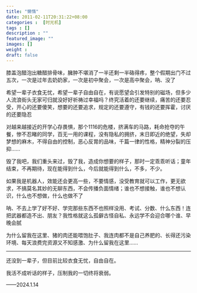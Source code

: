 ```yaml
---
title: "懒惰"
date: 2011-02-11T20:31:22+08:00
categories :  [时光机]
tags : []
description : ""
featured_image: ""
images: []
weight : 
draft: false
---
```


膝盖泡醋泡出糖醋排骨味，臃肿不堪消了一半还剩一半硌得疼，整个假期出门不过五次，一次是过年去奶奶家，一次是初中聚会，一次是高中聚会，呐、没了<!--more-->

希望一辈子衣食无忧，希望一辈子自由自在，有说愿望会引发特别的磁场，但多少人流浪街头无家可归就没好好祈祷过幸福吗？终究活着的还要继续，痛苦的还要忍受，开心的还要傻笑，想要的还要追求，规定的还要遵守，有钱的还要挥霍，讨厌的还要隐忍

对越来越接近的开学心存畏惧，那个1116的危楼，挤满车的马路，耗命抢夺的午餐，惨不忍睹的同学，百无一用的课程，没有隐私的拥挤，末日即近的绝望，失却梦想的麻木，不得自由的控制，恶心反胃的品味，千篇一律的性格，精神分裂的压抑……

毁了我吧，我们重头来过，毁了我，造成你想要的样子，那时一定乖乖听话；童年结束，不再期待，现在能得到什么，今后就能得到什么，不多，不少。

如果我是机器人，效能还会更高一些，不要情感，没受教育就可以工作，更无欲求，不搞莫名其妙的无聊东西，不会传播负面情绪；谁也不想接触，谁也不想认识，什么也不想做，什么也做不了

呐、不去上学了好不好、学完那些东西不也照样没用、考试、分数、什么东西！连把武器都造不出、朋友？我性格就这么孤僻古怪自私、永远学不会迎合哪个谁、早晚会腻

为什么留我在这里、猪的肉还能喂饱肚子、我连肉都不是自己养肥的、长得还污染环境、每天浪费完资源又不知感激、为什么留我在这里……

---

还没到一辈子，但目前比较衣食无忧，自由自在。

我活不成听话的样子，压制我的一切终将衰弱。

——2024.1.14